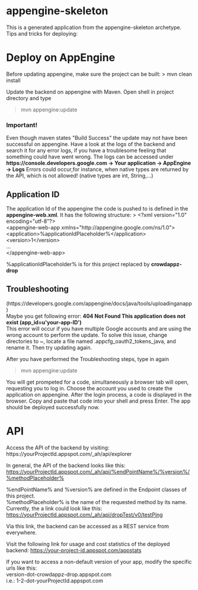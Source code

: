 appengine-skeleton
=============================

This is a generated application from the appengine-skeleton archetype.
Tips and tricks for deploying:

<h1>Deploy on AppEngine</h1>
Before updating appengine, make sure the project can be built:
> mvn clean install

Update the backend on appengine with Maven.
Open shell in project directory and type
> mvn appengine:update

<h3>Important!</h3>
Even though maven states "Build Success" the update may not have been successful on appengine. Have a look at the logs of the backend and search it for any error logs, if you have a troublesome feeling that something could have went wrong.
The logs can be accessed under <b>https://console.developers.google.com -> Your application -> AppEngine -> Logs</b>
Errors could occur,for instance,  when native types are returned by the API, which is not allowed! (native types are int, String,...)

<h2>Application ID</h2>
The application Id of the appengine the code is pushed to is defined in the <b>appengine-web.xml</b>.
It has the following structure:
> &lt;?xml version="1.0" encoding="utf-8"?><br/>
    &lt;appengine-web-app xmlns="http://appengine.google.com/ns/1.0"><br/>
         &lt;application>%applicationIdPlaceholder%&lt;/application><br/>
        &lt;version>1&lt;/version><br/>
         ...<br/>
    &lt;/appengine-web-app>

%applicationIdPlaceholder% is for this project replaced by <b>crowdappz-drop</b>

<h2>Troubleshooting</h2> (https://developers.google.com/appengine/docs/java/tools/uploadinganapp)<br/>
Maybe you get following error: <b>404 Not Found This application does not exist (app_id=u'your-app-ID')</b><br/>
This error will occur if you have multiple Google accounts and are using the wrong account to perform the update.
To solve this issue, change directories to ~, locate a file named .appcfg_oauth2_tokens_java, and rename it. Then try updating again.

After you have performed the Troubleshooting steps, type in again 
> mvn appengine:update

You will get prompeted for a code, simultaneously a browser tab will open, requesting you to log in. Choose the account you used to create the application on appengine. After the login process, a code is displayed in the browser. Copy and paste that code into your shell and press Enter. The app should be deployed successfully now.

<h1>API</h1>
Access the API of the backend by visiting: https://yourProjectId.appspot.com/_ah/api/explorer

In general, the API of the backend looks like this: https://yourProjectId.appspot.com/_ah/api/%endPointName%/%version%/%methodPlaceholder%

%endPointName% and %version% are defined in the Endpoint classes of this project. <br/>
%methodPlaceholder% is the name of the requested method by its name.
Currently, the a link could look like this:
https://yourProjectId.appspot.com/_ah/api/dropTest/v0/testPing

Via this link, the backend can be accessed as a REST service from everywhere.

Visit the following link for usage and cost statistics of the deployed backend: https://your-project-id.appspot.com/appstats

If you want to access a non-default version of your app, modify the specific urls like this: <br/> version-dot-crowdappz-drop.appspot.com <br/>
i.e.: 1-2-dot-yourProjectId.appspot.com
